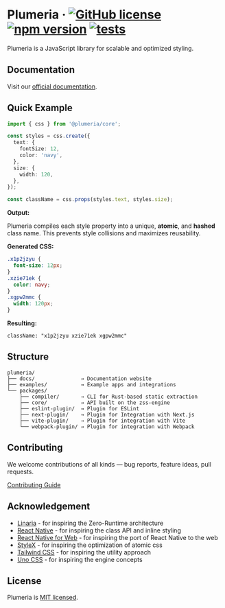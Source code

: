 # Plumeria &middot; [![GitHub license](https://img.shields.io/badge/license-MIT-brightgreen.svg)](https://github.com/zss-in-js/plumeria/blob/main/LICENSE) [![npm version](https://img.shields.io/npm/v/@plumeria/core.svg?color=brightgreen)](https://www.npmjs.com/package/@plumeria/core) [![tests](https://github.com/zss-in-js/plumeria/actions/workflows/tests.yml/badge.svg)](https://github.com/zss-in-js/plumeria/actions/workflows/tests.yml)

Plumeria is a JavaScript library for scalable and optimized styling.

## Documentation

Visit our [official documentation](https://plumeria.dev).

## Quick Example

```ts
import { css } from '@plumeria/core';

const styles = css.create({
  text: {
    fontSize: 12,
    color: 'navy',
  },
  size: {
    width: 120,
  },
});

const className = css.props(styles.text, styles.size);
```

**Output:**

Plumeria compiles each style property into a unique, **atomic**, and **hashed** class name. This prevents style collisions and
maximizes reusability.

**Generated CSS:**

```css
.x1p2jzyu {
  font-size: 12px;
}
.xzie71ek {
  color: navy;
}
.xgpw2mmc {
  width: 120px;
}
```

**Resulting:**

```
className: "x1p2jzyu xzie71ek xgpw2mmc"
```

## Structure

```
plumeria/
├── docs/               → Documentation website
├── examples/           → Example apps and integrations
└── packages/
    ├── compiler/       → CLI for Rust-based static extraction
    ├── core/           → API built on the zss-engine
    ├── eslint-plugin/  → Plugin for ESLint
    ├── next-plugin/    → Plugin for Integration with Next.js
    ├── vite-plugin/    → Plugin for integration with Vite
    └── webpack-plugin/ → Plugin for integration with Webpack

```

## Contributing

We welcome contributions of all kinds — bug reports, feature ideas, pull requests.

[Contributing Guide](https://github.com/zss-in-js/plumeria/blob/main/.github/CONTRIBUTING.md)

## Acknowledgement

- [Linaria](https://linaria.dev/) - for inspiring the Zero-Runtime architecture
- [React Native](https://reactnative.dev/docs/stylesheet) - for inspiring the class API and inline styling
- [React Native for Web](https://necolas.github.io/react-native-web/) - for inspiring the port of React Native to the web
- [StyleX](https://stylexjs.com/) - for inspiring the optimization of atomic css
- [Tailwind CSS](https://tailwindcss.com/) - for inspiring the utility approach
- [Uno CSS](https://unocss.dev/) - for inspiring the engine concepts

## License

Plumeria is [MIT licensed](https://github.com/zss-in-js/plumeria/blob/main/license).
